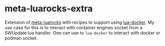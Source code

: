 # meta-luarocks-extra
Extension of [meta-luarocks](https://github.com/chris2511/meta-luarocks) with recipes to support using [lua-docker](https://github.com/rokf/lua-docker). My use case for this is to interact with container engines socket from a SWUpdate lua handler. One can use to `lua-docker` to interact with docker or podman socket.
